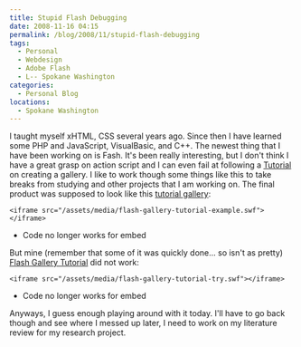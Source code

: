 ```yaml
---
title: Stupid Flash Debugging
date: 2008-11-16 04:15
permalink: /blog/2008/11/stupid-flash-debugging
tags:
  - Personal
  - Webdesign
  - Adobe Flash
  - L-- Spokane Washington
categories:
  - Personal Blog
locations: 
  - Spokane Washington
---
```



I taught myself xHTML, CSS several years ago. Since then I have learned some PHP and JavaScript, VisualBasic, and C++. The newest thing that I have been working on is Fash. It's been really interesting, but I don't think I have a great grasp on action script and I can even fail at following a [Tutorial][1] on creating a gallery. I like to work though some things like this to take breaks from studying and other projects that I am working on. The final product was supposed to look like this [tutorial gallery][2]:

   [1]: http://www.flash-game-design.com/flash-tutorials/gallery-flash-tutorial.html
   [2]: /assets/media/flash-gallery-tutorial-example.swf

 
   `<iframe src="/assets/media/flash-gallery-tutorial-example.swf"></iframe>`
   - Code no longer works for embed
 
But mine (remember that some of it was quickly done... so isn't as pretty) [Flash Gallery Tutorial][1] did not work:

   [1]: /assets/media/flash-gallery-tutorial-try.swf

 
   `<iframe src="/assets/media/flash-gallery-tutorial-try.swf"></iframe>`
   - Code no longer works for embed
 
Anyways, I guess enough playing around with it today. I'll have to go back though and see where I messed up later, I need to work on my literature review for my research project.



